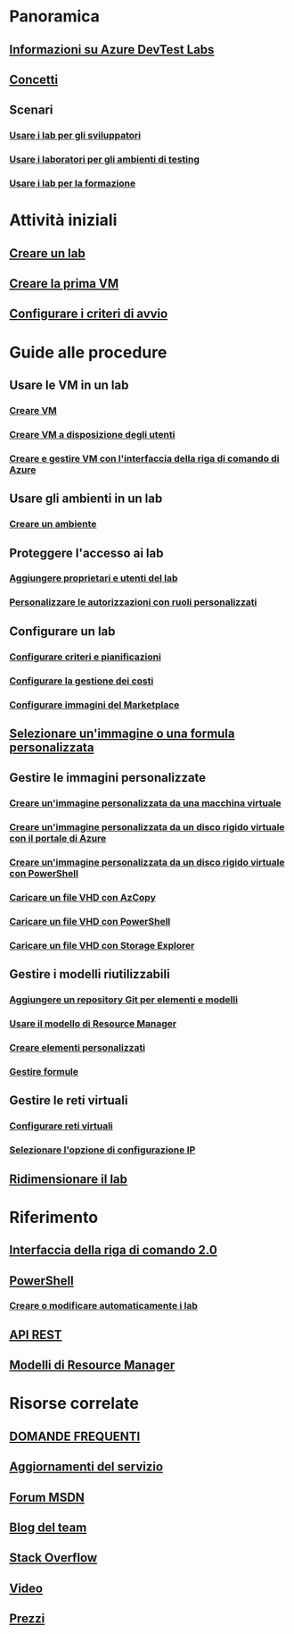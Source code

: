 # Panoramica
## [Informazioni su Azure DevTest Labs](devtest-lab-overview.md)
## [Concetti](devtest-lab-concepts.md)
## Scenari
### [Usare i lab per gli sviluppatori](devtest-lab-developer-lab.md)
### [Usare i laboratori per gli ambienti di testing](devtest-lab-test-env.md)
### [Usare i lab per la formazione](devtest-lab-training-lab.md)

# Attività iniziali
## [Creare un lab](devtest-lab-create-lab.md)
## [Creare la prima VM](devtest-lab-create-first-vm.md)
## [Configurare i criteri di avvio](devtest-lab-get-started-with-lab-policies.md)

# Guide alle procedure
## Usare le VM in un lab
### [Creare VM](devtest-lab-add-vm.md)
### [Creare VM a disposizione degli utenti](devtest-lab-add-claimable-vm.md)
### [Creare e gestire VM con l'interfaccia della riga di comando di Azure](devtest-lab-vmcli.md)

## Usare gli ambienti in un lab
### [Creare un ambiente](devtest-lab-create-environment-from-arm.md)

## Proteggere l'accesso ai lab
### [Aggiungere proprietari e utenti del lab](devtest-lab-add-devtest-user.md)
### [Personalizzare le autorizzazioni con ruoli personalizzati](devtest-lab-grant-user-permissions-to-specific-lab-policies.md)

## Configurare un lab
### [Configurare criteri e pianificazioni](devtest-lab-set-lab-policy.md)
### [Configurare la gestione dei costi](devtest-lab-configure-cost-management.md)
### [Configurare immagini del Marketplace](devtest-lab-configure-marketplace-images.md)

## [Selezionare un'immagine o una formula personalizzata](devtest-lab-comparing-vm-base-image-types.md)

## Gestire le immagini personalizzate
### [Creare un'immagine personalizzata da una macchina virtuale](devtest-lab-create-custom-image-from-vm-using-portal.md)
### [Creare un'immagine personalizzata da un disco rigido virtuale con il portale di Azure](devtest-lab-create-template.md)
### [Creare un'immagine personalizzata da un disco rigido virtuale con PowerShell](devtest-lab-create-custom-image-from-vhd-using-powershell.md)
### [Caricare un file VHD con AzCopy](devtest-lab-upload-vhd-using-azcopy.md)
### [Caricare un file VHD con PowerShell](devtest-lab-upload-vhd-using-powershell.md)
### [Caricare un file VHD con Storage Explorer](devtest-lab-upload-vhd-using-storage-explorer.md)

## Gestire i modelli riutilizzabili
### [Aggiungere un repository Git per elementi e modelli](devtest-lab-add-artifact-repo.md)
### [Usare il modello di Resource Manager](devtest-lab-use-resource-manager-template.md)
### [Creare elementi personalizzati](devtest-lab-artifact-author.md)
### [Gestire formule](devtest-lab-manage-formulas.md)

## Gestire le reti virtuali
### [Configurare reti virtuali](devtest-lab-configure-vnet.md)
### [Selezionare l'opzione di configurazione IP](devtest-lab-shared-ip.md)

## [Ridimensionare il lab](devtest-lab-scale-lab.md)

# Riferimento
## [Interfaccia della riga di comando 2.0](/cli/azure/lab)
## [PowerShell](/powershell/module/azurerm.devtestlabs/#devtest_labs)
### [Creare o modificare automaticamente i lab](devtest-lab-use-arm-and-powershell-for-lab-resources.md)
## [API REST](https://docs.microsoft.com/rest/api/dtl/)
## [Modelli di Resource Manager](https://github.com/Azure/azure-devtestlab/tree/master/Samples)


# Risorse correlate
## [DOMANDE FREQUENTI](devtest-lab-faq.md)
## [Aggiornamenti del servizio](https://azure.microsoft.com/updates/?product=devtest-lab)
## [Forum MSDN](https://social.msdn.microsoft.com/Forums/en-US/home?forum=AzureDevTestLabs)
## [Blog del team](https://blogs.msdn.microsoft.com/devtestlab/)
## [Stack Overflow](http://stackoverflow.com/questions/tagged/azure-devtest-labs)
## [Video](https://azure.microsoft.com/documentation/videos/index/?services=devtest-lab)
## [Prezzi](https://azure.microsoft.com/pricing/details/devtest-lab/)

